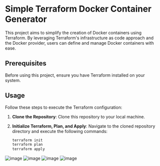 # Simple Terraform Docker Container Generator

This project aims to simplify the creation of Docker containers using Terraform. By leveraging Terraform's infrastructure as code approach and the Docker provider, users can define and manage Docker containers with ease.

## Prerequisites

Before using this project, ensure you have Terraform installed on your system.

## Usage

Follow these steps to execute the Terraform configuration:

1. **Clone the Repository**: Clone this repository to your local machine.

2. **Initialize Terraform, Plan, and Apply**: Navigate to the cloned repository directory and execute the following commands:

   ```bash
   terraform init
   terraform plan
   terraform apply

![image](https://github.com/RSauravR/Terraform-Docker-Container-Generator/assets/121216190/90b4a472-a8c1-4b28-b1da-67ab21d3c0bc)
![image](https://github.com/RSauravR/Terraform-Docker-Container-Generator/assets/121216190/74e9fff4-4e54-48b5-903a-18b794e97dd7)
![image](https://github.com/RSauravR/Terraform-Docker-Container-Generator/assets/121216190/52e7af4f-aa25-48f2-8b8a-1a29a8d1ee0d)
![image](https://github.com/RSauravR/Terraform-Docker-Container-Generator/assets/121216190/b4fd4e9f-e6e1-4265-bbc2-6315c5e1868a)
